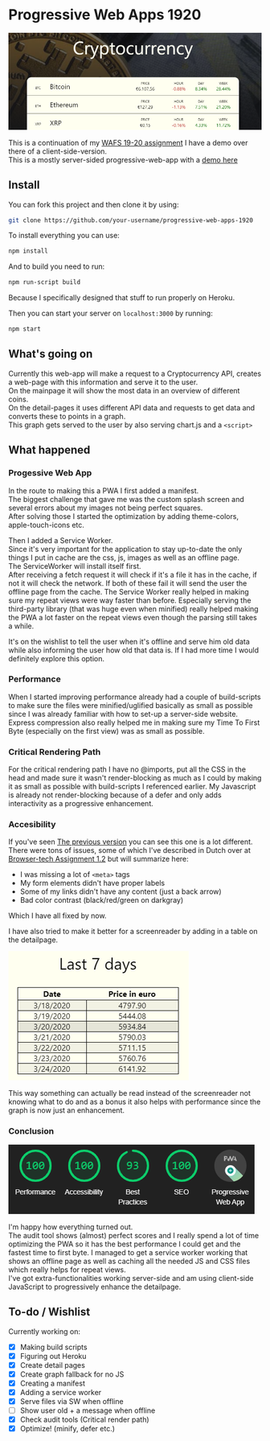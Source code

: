 # Progressive Web Apps 1920

<kbd>![Shiny front-end](https://raw.githubusercontent.com/DanielvandeVelde/progressive-web-apps-1920/master/readme%20images/front%20end.png "Shiny front-end")</kbd>

This is a continuation of my [WAFS 19-20 assignment](https://github.com/danielvandevelde/web-app-from-scratch-1920)
I have a demo over there of a client-side-version.  
This is a mostly server-sided progressive-web-app with a [demo here](https://cryptocurrency-1920.herokuapp.com/)

## Install

You can fork this project and then clone it by using:

```bash
git clone https://github.com/your-username/progressive-web-apps-1920
```

To install everything you can use:

```bash
npm install
```

And to build you need to run:

```bash
npm run-script build
```

Because I specifically designed that stuff to run properly on Heroku.

Then you can start your server on `localhost:3000` by running:

```bash
npm start
```

## What's going on

Currently this web-app will make a request to a Cryptocurrency API, creates a web-page with this information and serve it to the user.  
On the mainpage it will show the most data in an overview of different coins.  
On the detail-pages it uses different API data and requests to get data and converts these to points in a graph.  
This graph gets served to the user by also serving chart.js and a `<script>`

## What happened

### Progessive Web App

In the route to making this a PWA I first added a manifest.  
The biggest challenge that gave me was the custom splash screen and several errors about my images not being perfect squares.  
After solving those I started the optimization by adding theme-colors, apple-touch-icons etc.

Then I added a Service Worker.  
Since it's very important for the application to stay up-to-date the only things I put in cache are the css, js, images as well as an offline page.  
The ServiceWorker will install itself first.  
After receiving a fetch request it will check if it's a file it has in the cache, if not it will check the network. If both of these fail it will send the user the offline page from the cache.
The Service Worker really helped in making sure my repeat views were way faster than before. Especially serving the third-party library (that was huge even when minified) really helped making the PWA a lot faster on the repeat views even though the parsing still takes a while.

It's on the wishlist to tell the user when it's offline and serve him old data while also informing the user how old that data is. If I had more time I would definitely explore this option.

### Performance

When I started improving performance already had a couple of build-scripts to make sure the files were minified/uglified basically as small as possible since I was already familiar with how to set-up a server-side website.  
Express compression also really helped me in making sure my Time To First Byte (especially on the first view) was as small as possible.

### Critical Rendering Path

For the critical rendering path I have no @imports, put all the CSS in the head and made sure it wasn't render-blocking as much as I could by making it as small as possible with build-scripts I referenced earlier. My Javascript is already not render-blocking because of a defer and only adds interactivity as a progressive enhancement.

### Accesibility

If you've seen [The previous version](www.github.com/DanielvandeVelde/web-app-from-scratch-1920) you can see this one is a lot different.  
There were tons of issues, some of which I've described in Dutch over at [Browser-tech Assignment 1.2](www.github.com/Danielvandevelde/browser-technologies-1920) but will summarize here:

- I was missing a lot of `<meta>` tags
- My form elements didn't have proper labels
- Some of my links didn't have any content (just a back arrow)
- Bad color contrast (black/red/green on darkgray)

Which I have all fixed by now.

I have also tried to make it better for a screenreader by adding in a table on the detailpage.

<kbd>![detailpage table](https://raw.githubusercontent.com/DanielvandeVelde/progressive-web-apps-1920/master/readme%20images/table.png "detailpage table")</kbd>

This way something can actually be read instead of the screenreader not knowing what to do and as a bonus it also helps with performance since the graph is now just an enhancement.

### Conclusion

<kbd>![Audit results after improvements](https://raw.githubusercontent.com/DanielvandeVelde/progressive-web-apps-1920/master/readme%20images/after.png "Audit results after improvements")</kbd>

I'm happy how everything turned out.  
The audit tool shows (almost) perfect scores and I really spend a lot of time optimizing the PWA so it has the best performance I could get and the fastest time to first byte.
I managed to get a service worker working that shows an offline page as well as caching all the needed JS and CSS files which really helps for repeat views.  
I've got extra-functionalities working server-side and am using client-side JavaScript to progressively enhance the detailpage.

## To-do / Wishlist

Currently working on:

- [x] Making build scripts
- [x] Figuring out Heroku
- [x] Create detail pages
- [x] Create graph fallback for no JS
- [x] Creating a manifest
- [x] Adding a service worker
- [x] Serve files via SW when offline
- [ ] Show user old + a message when offline
- [x] Check audit tools (Critical render path)
- [x] Optimize! (minify, defer etc.)
